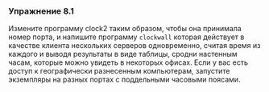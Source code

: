 ### Упражнение 8.1

Измените программу clock2 таким образом, чтобы она принимала номер порта,
и напишите программу ```clockwall``` которая действует в качестве клиента
нескольких серверов одновременно, считая время из каждого и выводя
результаты в виде таблицы, сродни настенным часам, которые можно увидеть
в некоторых офисах. Если у вас есть доступ к географически разнесенным компьютерам,
запустите экземпляры на разных портах с поддельными часовыми поясами.
